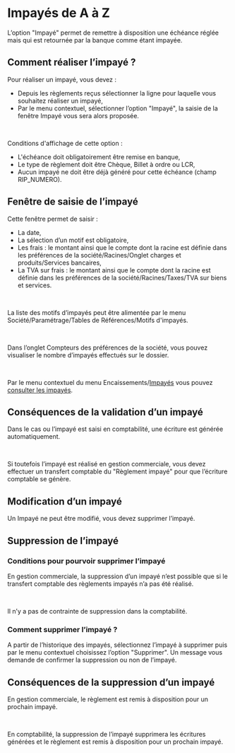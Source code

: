 # Impayés de A à Z

L’option "Impayé" permet de remettre à disposition une échéance 
 réglée mais qui est retournée par la banque comme étant impayée.


## Comment réaliser l’impayé ?


Pour réaliser un impayé, vous devez :


* Depuis les règlements 
 reçus sélectionner la ligne pour laquelle vous souhaitez réaliser 
 un impayé,
* Par le menu contextuel, 
 sélectionner l’option "Impayé", la saisie de la fenêtre 
 Impayé vous sera alors proposée.


 


Conditions d'affichage de cette option :


* L'échéance doit 
 obligatoirement être remise en banque,
* Le type de règlement 
 doit être Chèque, Billet à ordre ou LCR,
* Aucun impayé ne 
 doit être déjà généré pour cette échéance (champ RIP\_NUMERO).


## Fenêtre de saisie de l’impayé


Cette fenêtre permet de saisir :


* La date,
* La sélection d’un 
 motif est obligatoire,
* Les frais : le 
 montant ainsi que le compte dont la racine est définie dans les préférences 
 de la société/Racines/Onglet charges et produits/Services bancaires,
* La TVA sur frais 
 : le montant ainsi que le compte dont la racine est définie dans les 
 préférences de la société/Racines/Taxes/TVA sur biens et services.


 


La liste des motifs d’impayés peut être alimentée par le menu Société/Paramétrage/Tables 
 de Références/Motifs d'impayés.


 


Dans l’onglet Compteurs des préférences de la société, vous pouvez visualiser 
 le nombre d’impayés effectués sur le dossier.


 


Par le menu contextuel du menu Encaissements/[Impayés](ImpayésEnregistrés.md) 
 vous pouvez [consulter les impayés](FicheImpaye.md).


## Conséquences de la validation d’un impayé


Dans le cas ou l’impayé est saisi en comptabilité, une écriture est 
 générée automatiquement.


 


Si toutefois l’impayé est réalisé en gestion commerciale, vous devez 
 effectuer un transfert comptable du "Règlement impayé" pour 
 que l’écriture comptable se génère.


## Modification d’un impayé


Un Impayé ne peut être modifié, vous devez supprimer l’impayé.


## Suppression de l’impayé


### Conditions pour pourvoir supprimer l’impayé


En gestion commerciale, la suppression d’un impayé n’est possible que 
 si le transfert comptable des règlements impayés n’a pas été réalisé.


 


Il n’y a pas de contrainte de suppression dans la comptabilité.


### Comment supprimer l’impayé ?


A partir de l’historique des impayés, sélectionnez l’impayé à supprimer 
 puis par le menu contextuel choisissez l’option "Supprimer". 
 Un message vous demande de confirmer la suppression ou non de l’impayé.


## Conséquences de la suppression d’un impayé


En gestion commerciale, le règlement est remis à disposition pour un 
 prochain impayé.


 


En comptabilité, la suppression de l’impayé supprimera les écritures 
 générées et le règlement est remis à disposition pour un prochain impayé.


